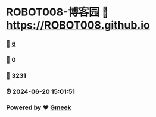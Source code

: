 # ROBOT008-博客园 :link: https://ROBOT008.github.io 
### :page_facing_up: [6](https://ROBOT008.github.io/tag.html) 
### :speech_balloon: 0 
### :hibiscus: 3231 
### :alarm_clock: 2024-06-20 15:01:51 
### Powered by :heart: [Gmeek](https://github.com/Meekdai/Gmeek)
